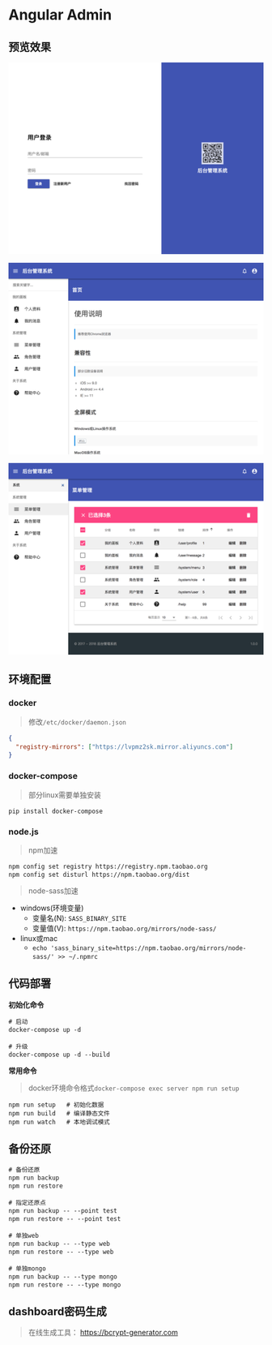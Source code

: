 # Angular Admin

## 预览效果

![登录](screenshot/login.png)

![首页](screenshot/index.png)

![列表](screenshot/list.png)

## 环境配置

### docker

> 修改`/etc/docker/daemon.json`

```json
{
  "registry-mirrors": ["https://lvpmz2sk.mirror.aliyuncs.com"]
}
```

### docker-compose

> 部分linux需要单独安装 

```shell
pip install docker-compose
```

### node.js

> npm加速

```shell
npm config set registry https://registry.npm.taobao.org
npm config set disturl https://npm.taobao.org/dist
```

> node-sass加速

- windows(环境变量)
   - 变量名(N): `SASS_BINARY_SITE`
   - 变量值(V): `https://npm.taobao.org/mirrors/node-sass/`
- linux或mac
   - `echo 'sass_binary_site=https://npm.taobao.org/mirrors/node-sass/' >> ~/.npmrc`

## 代码部署

**初始化命令**

```shell
# 启动
docker-compose up -d

# 升级
docker-compose up -d --build
```

**常用命令**

> docker环境命令格式`docker-compose exec server npm run setup`

```shell
npm run setup   # 初始化数据
npm run build   # 编译静态文件
npm run watch   # 本地调试模式
```

## 备份还原

```
# 备份还原
npm run backup
npm run restore

# 指定还原点
npm run backup -- --point test
npm run restore -- --point test

# 单独web
npm run backup -- --type web
npm run restore -- --type web

# 单独mongo
npm run backup -- --type mongo
npm run restore -- --type mongo
```

## dashboard密码生成

> 在线生成工具： https://bcrypt-generator.com
